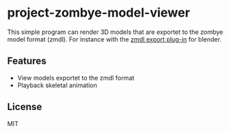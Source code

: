 # project-zombye-model-viewer

This simple program can render 3D models that are exportet to the zombye model format (zmdl). For instance with the [zmdl export plug-in](https://github.com/Berling/project-zombye-exporter) for blender.

## Features

* View models exportet to the zmdl format
* Playback skeletal animation

## License

MIT
